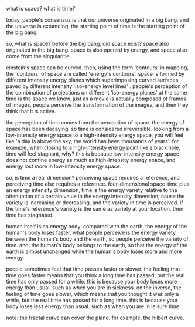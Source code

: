 what is space? what is time?


today, people's consensus is that our universe originated in a big bang, and the universe is expanding. the starting point of time is the starting point of the big bang.

so, what is space? before the big bang, did space exist? space also originated in the big bang. space is also opened by energy, and space also come from the singularitie.

einstein's space can be curved. then, using the term 'contours' in mapping, the 'contours' of space are called 'energy's contours'. space is formed by different intensity energy planes which superimposing curved surfaces paved by different intensity 'iso-energy level lines' . people's perception of the combination of projections on different 'iso-energy planes' at the same time is the space we know. just as a movie is actually composed of frames of images, people perceive the transformation of the images, and then they think that it is active.

the perception of time comes from the perception of space. the energy of space has been decaying, so time is considered irreversible. looking from a low-intensity energy space to a high-intensity energy space, you will feel like 'a day is above the sky, the world has been thousands of years'. for example, when closing to a high-intensity energy point like a black hole, time will feel stagnant, why? this is because low-intensity energy space does not confine energy as much as high-intensity energy space, and energy lost more in low-intensity energy space.

so, is time a real dimension? perceiving space requires a reference, and perceiving time also requires a reference. four-dimensional space-time plus an energy intensity dimension, time is the energy variety relative to the attenuation of a certain value in the energy intensity dimension, cause the variety is increasing or decreasing, and the variety in time is perceived. if the time's reference's variety is the same as variety at your location, then time has stagnated.

human itself is an energy body. compared with the earth, the energy of the human's body loses faster. what people perceive is the energy variety between the human's body and the earth, so people perceive the variety of time. and, the human's body belongs to the earth, so that the energy of the earth is almost unchanged while the human's body loses more and more energy.

people sometimes feel that time passes faster or slower. the feeling that time goes faster means that you think a long time has passed, but the real time has only passed for a while. this is because your body loses more energy than usual. such as when you are in sickness. on the inverse, the feeling of time goes slower, which means that you thought it was only a while, but the real time has passed for a long time. this is because your body loses less energy than usual. such as when you are in leisure time.


note: the fractal curve can cover the plane. for example, the hilbert curve.
